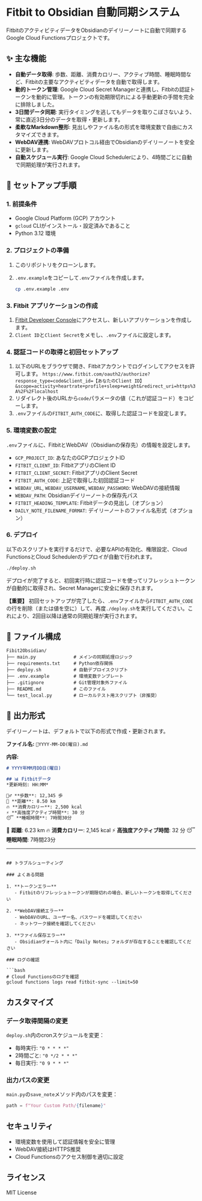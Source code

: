 # Fitbit to Obsidian 自動同期システム

FitbitのアクティビティデータをObsidianのデイリーノートに自動で同期するGoogle Cloud Functionsプロジェクトです。

## ✨ 主な機能

- **自動データ取得**: 歩数、距離、消費カロリー、アクティブ時間、睡眠時間など、Fitbitの主要なアクティビティデータを自動で取得します。
- **動的トークン管理**: Google Cloud Secret Managerと連携し、Fitbitの認証トークンを動的に管理。トークンの有効期限切れによる手動更新の手間を完全に排除しました。
- **3日間データ同期**: 実行タイミングを逃してもデータを取りこぼさないよう、常に直近3日分のデータを取得・更新します。
- **柔軟なMarkdown整形**: 見出しやファイル名の形式を環境変数で自由にカスタマイズできます。
- **WebDAV連携**: WebDAVプロトコル経由でObsidianのデイリーノートを安全に更新します。
- **自動スケジュール実行**: Google Cloud Schedulerにより、4時間ごとに自動で同期処理が実行されます。

## 🚀 セットアップ手順

### 1. 前提条件

- Google Cloud Platform (GCP) アカウント
- `gcloud` CLIがインストール・設定済みであること
- Python 3.12 環境

### 2. プロジェクトの準備

1.  このリポジトリをクローンします。
2.  `.env.example`をコピーして`.env`ファイルを作成します。

    ```bash
    cp .env.example .env
    ```

### 3. Fitbit アプリケーションの作成

1.  [Fitbit Developer Console](https://dev.fitbit.com/)にアクセスし、新しいアプリケーションを作成します。
2.  `Client ID`と`Client Secret`をメモし、`.env`ファイルに設定します。

### 4. 認証コードの取得と初回セットアップ

1.  以下のURLをブラウザで開き、Fitbitアカウントでログインしてアクセスを許可します。
    `https://www.fitbit.com/oauth2/authorize?response_type=code&client_id=【あなたのClient ID】&scope=activity+heartrate+profile+sleep+weight&redirect_uri=https%3A%2F%2Flocalhost`
2.  リダイレクト後のURLから`code`パラメータの値（これが認証コード）をコピーします。
3.  `.env`ファイルの`FITBIT_AUTH_CODE`に、取得した認証コードを設定します。

### 5. 環境変数の設定

`.env`ファイルに、FitbitとWebDAV（Obsidianの保存先）の情報を設定します。

- `GCP_PROJECT_ID`: あなたのGCPプロジェクトID
- `FITBIT_CLIENT_ID`: FitbitアプリのClient ID
- `FITBIT_CLIENT_SECRET`: FitbitアプリのClient Secret
- `FITBIT_AUTH_CODE`: 上記で取得した初回認証コード
- `WEBDAV_URL`, `WEBDAV_USERNAME`, `WEBDAV_PASSWORD`: WebDAVの接続情報
- `WEBDAV_PATH`: Obsidianデイリーノートの保存先パス
- `FITBIT_HEADING_TEMPLATE`: Fitbitデータの見出し（オプション）
- `DAILY_NOTE_FILENAME_FORMAT`: デイリーノートのファイル名形式（オプション）

### 6. デプロイ

以下のスクリプトを実行するだけで、必要なAPIの有効化、権限設定、Cloud FunctionsとCloud Schedulerのデプロイが自動で行われます。

```bash
./deploy.sh
```

デプロイが完了すると、初回実行時に認証コードを使ってリフレッシュトークンが自動的に取得され、Secret Managerに安全に保存されます。

**【重要】**
初回セットアップが完了したら、`.env`ファイルから`FITBIT_AUTH_CODE`の行を削除（または値を空に）して、再度`./deploy.sh`を実行してください。これにより、2回目以降は通常の同期処理が実行されます。

## 📁 ファイル構成

```
Fibit2Obsidian/
├── main.py              # メインの同期処理ロジック
├── requirements.txt     # Python依存関係
├── deploy.sh            # 自動デプロイスクリプト
├── .env.example         # 環境変数テンプレート
├── .gitignore           # Git管理対象外ファイル
├── README.md            # このファイル
└── test_local.py        # ローカルテスト用スクリプト（非推奨）
```

## 📝 出力形式

デイリーノートは、デフォルトで以下の形式で作成・更新されます。

**ファイル名:** `📅YYYY-MM-DD(曜日).md`

**内容:**
```markdown
# YYYY年MM月DD日(曜日)

## 📊 Fitbitデータ
*更新時刻: HH:MM*

🚶‍♂️ **歩数**: 12,345 歩
🏃 **距離**: 8.50 km
🔥 **消費カロリー**: 2,500 kcal
⚡ **高強度アクティブ時間**: 30 分
😴 **睡眠時間**: 7時間30分
```
📏 **距離**: 6.23 km
🔥 **消費カロリー**: 2,145 kcal
⚡ **高強度アクティブ時間**: 32 分
😴 **睡眠時間**: 7時間23分

---
```

## トラブルシューティング

### よくある問題

1. **トークンエラー**
   - Fitbitのリフレッシュトークンが期限切れの場合、新しいトークンを取得してください

2. **WebDAV接続エラー**
   - WebDAVのURL、ユーザー名、パスワードを確認してください
   - ネットワーク接続を確認してください

3. **ファイル保存エラー**
   - Obsidianヴォールト内に「Daily Notes」フォルダが存在することを確認してください

### ログの確認

```bash
# Cloud Functionsのログを確認
gcloud functions logs read fitbit-sync --limit=50
```

## カスタマイズ

### データ取得間隔の変更

`deploy.sh`内のcronスケジュールを変更：
- 毎時実行: `"0 * * * *"`
- 2時間ごと: `"0 */2 * * *"`
- 毎日実行: `"0 9 * * *"`

### 出力パスの変更

`main.py`の`save_note`メソッド内のパスを変更：
```python
path = f"Your Custom Path/{filename}"
```

## セキュリティ

- 環境変数を使用して認証情報を安全に管理
- WebDAV接続はHTTPS推奨
- Cloud Functionsのアクセス制御を適切に設定

## ライセンス

MIT License
